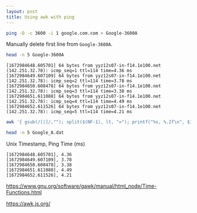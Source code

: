 ```yaml
---
layout: post
title: Using awk with ping
---
```


```bash
ping -D -c 3600 -i 1 google.com.com > Google-3600A
```

Manually delete first line from `Google-3600A`.

```bash
head -n 5 Google-3600A
```

```
[1672984648.605701] 64 bytes from yyz12s07-in-f14.1e100.net (142.251.32.78): icmp_seq=1 ttl=114 time=4.36 ms
[1672984649.607109] 64 bytes from yyz12s07-in-f14.1e100.net (142.251.32.78): icmp_seq=2 ttl=114 time=3.78 ms
[1672984650.608478] 64 bytes from yyz12s07-in-f14.1e100.net (142.251.32.78): icmp_seq=3 ttl=114 time=3.38 ms
[1672984651.611088] 64 bytes from yyz12s07-in-f14.1e100.net (142.251.32.78): icmp_seq=4 ttl=114 time=4.49 ms
[1672984652.611526] 64 bytes from yyz12s07-in-f14.1e100.net (142.251.32.78): icmp_seq=5 ttl=114 time=4.21 ms
```

```bash
awk '{ gsub(/[|]/,""); split($(NF-1), lt, "="); printf("%s, %.2f\n", $1, lt[2]); } ' Google-3600A > Google_A.dat
```

```bash
head -n 5 Google_A.dat
```

Unix Timestamp, Ping Time (ms)

```
[1672984648.605701], 4.36
[1672984649.607109], 3.78
[1672984650.608478], 3.38
[1672984651.611088], 4.49
[1672984652.611526], 4.21
```


<https://www.gnu.org/software/gawk/manual/html_node/Time-Functions.html>

<https://awk.js.org/>